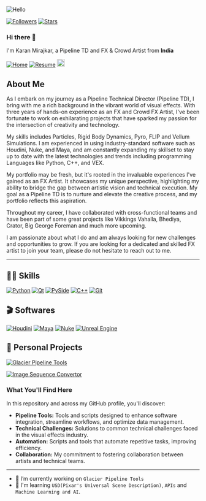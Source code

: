![Hello](https://unsplash.com/photos/a-black-and-white-photo-of-a-rock-formation-3OpOV8ntLj4?fit=crop&w=1200&h=250&q=200&crop=top)

[![Followers](https://img.shields.io/github/followers/karanfx?style=social)](https://github.com/karanfx/)
[![Stars](https://img.shields.io/github/stars/karanfx?style=social)](https://github.com/karanfx/)

### Hi there 👋

<!--
**karanfx/karanfx** is a ✨ _special_ ✨ repository because its `README.md` (this file) appears on your GitHub profile.

Here are some ideas to get you started:

- 🔭 I’m currently working on ...
- 🌱 I’m currently learning ...
- 👯 I’m looking to collaborate on ...
- 🤔 I’m looking for help with ...
- 💬 Ask me about ...
- 📫 How to reach me: ...
- 😄 Pronouns: ...
- ⚡ Fun fact: ...
-->
<p>I'm Karan Mirajkar, a Pipeline TD and FX & Crowd Artist from <b>India</b></p>

[![Home](https://img.shields.io/badge/%F0%9F%8F%A0-Home-22AA00)](https://www.karanmirajkar.com/)
[![Resume](https://img.shields.io/badge/Resume-blue)](https://www.karanmirajkar.com/td/)
<a href='https://www.linkedin.com/in/karanmirajkar51/'>
    <img src='https://img.shields.io/badge/LinkedIn-blue?logo=linkedin&logoColor=white&style=for-the-badge' height=20>
</a>

<h2>About Me</h2>

As I embark on my journey as a Pipeline Technical Director (Pipeline TD), I bring with me a rich background in the vibrant world of visual effects. With three years of hands-on experience as an FX and Crowd FX Artist, I've been fortunate to work on exhilarating projects that have sparked my passion for the intersection of creativity and technology.

 My skills includes Particles, Rigid Body Dynamics, Pyro, FLIP and Vellum Simulations. I am experienced in using industry-standard software such as Houdini, Nuke, and Maya, and am constantly expanding my skillset to stay up to date with the latest technologies and trends including programming Languages like Python, C++, and VEX.

My portfolio may be fresh, but it's rooted in the invaluable experiences I've gained as an FX Artist. It showcases my unique perspective, highlighting my ability to bridge the gap between artistic vision and technical execution. My goal as a Pipeline TD is to nurture and elevate the creative process, and my portfolio reflects this aspiration.


Throughout my career, I have collaborated with cross-functional teams and have been part of some great projects like Vikkings Vahalla, Bhediya, Crator, Big George Foreman and much more upcoming.

I am passionate about what I do and am always looking for new challenges and opportunities to grow. If you are looking for a dedicated and skilled FX artist to join your team, please do not hesitate to reach out to me.

---
<!-- [![Image Sequence Convertor](https://github-readme-stats.vercel.app/api?username=karanfx&show_icons=true&theme=dark#gh-dark-mode-only)](https://github.com/karanfx/) -->

<h2>🧑‍💻 Skills</h2>

<p>
    <a href="https://www.python.org/"><img alt="Python" src="https://img.shields.io/badge/-Python-8DD6F9?style=flat-square&logo=python&logoColor=gray" /></a>
    <a href="https://www.qt.io/"><img alt="Qt" src="https://img.shields.io/badge/Qt-%23217346.svg?logo=Qt&logoColor=white&style=flat-square" /></a>
    <a href="https://wiki.qt.io/Qt_for_Python"><img alt="PySide" src="https://img.shields.io/badge/-PySide-43853d?style=flat-square&logo=PySide" /></a>
    <a href="https://www.pixar.com/usd><img alt="USD" src="https://img.shields.io/badge/-USD-00FFFF?style=flat-square&logo=USD&color=088389" /></a>
    <a href="https://cplusplus.com/"><img alt="C++" src="https://img.shields.io/badge/C++-8DD6F9?style=flat-square&logo=c%2B%2B&logoColor=gray" /></a>
    <a href="https://git-scm.com/"><img alt="Git" src="https://img.shields.io/badge/-Git-F05032?style=flat-square&logo=git&logoColor=white" /></a>
</p>

<h2>🎬 Softwares</h2>

<p>
    <a href="https://www.sidefx.com/"><img alt="Houdini" src="https://img.shields.io/badge/-Houdini-43853d?style=flat-square&logo=Houdini" /></a>
    <a href="https://www.autodesk.com/products/maya/overview"><img alt="Maya" src="https://img.shields.io/badge/-Maya-43853d?color=088389&style=flat-square&logoColor=FFFFFF&logo=Autodesk" /></a>
    <a href="https://www.foundry.com/products/nuke-family/nuke"><img alt="Nuke" src="https://img.shields.io/badge/-Nuke-F9B41B?style=flat-square&logoColor=000000&logo=nuke" /></a>
    <a href="https://www.unrealengine.com/en-US"><img alt="Unreal Engine" src="https://img.shields.io/badge/-Unreal Engine-43853d?style=flat-square&color=000000&logo=Unreal Engine&logoColor=white" /></a>
</p>

<h2>🔭 Personal Projects</h2>
<!-- <h3><img src="https://gist.githubusercontent.com/ColinKennedy/28d2b8adb975320acffae1e032b43478/raw/1347e26257f604939eb425cfa3291cc832a077bb/usd.svg" height=20> OpenCV</h3> -->

[![Glacier Pipeline Tools](https://github-readme-stats.vercel.app/api/pin/?username=karanfx&repo=Glacier_Pipeline_Tools)](https://github.com/karanfx/Glacier_Pipeline_Tools)

[![Image Sequence Convertor](https://github-readme-stats.vercel.app/api/pin/?username=karanfx&repo=opencv_seq_to_video_converter)](https://github.com/karanfx/opencv_seq_to_video_converter)




### What You'll Find Here

In this repository and across my GitHub profile, you'll discover:

- **Pipeline Tools:** Tools and scripts designed to enhance software integration, streamline workflows, and optimize data management.
- **Technical Challenges:** Solutions to common technical challenges faced in the visual effects industry.
- **Automation:** Scripts and tools that automate repetitive tasks, improving efficiency.
- **Collaboration:** My commitment to fostering collaboration between artists and technical teams.


---
- 🔭 I’m currently working on `Glacier Pipeline Tools`
- 🌱 I'm learning `USD(Pixar's Universal Scene Description)`, `APIs` and `Machine Learning and AI`.
